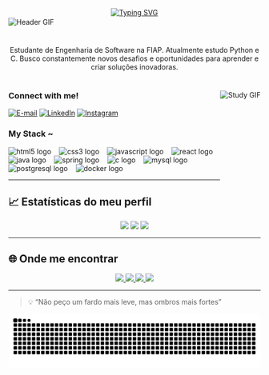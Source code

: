 <div align="center">
  <a href="https://git.io/typing-svg">
    <img src="https://readme-typing-svg.demolab.com?font=Fira+Code&weight=500&size=22&pause=1000&color=FF00F6&center=true&vCenter=true&random=false&width=524&lines=%E2%8A%B9+Welcome+to+my+profile!+%CB%99%E1%B5%95%CB%99+%E2%8A%B9+" alt="Typing SVG">
  </a>
</div>

<!-- Substitua este gif pelo seu GIF de header -->
<img align="center" alt="Header GIF" src="./src/header-gif.gif">

#

<p align="center">
Estudante de Engenharia de Software na FIAP. Atualmente estudo Python e C. 
Busco constantemente novos desafios e oportunidades para aprender e criar soluções inovadoras.
</p>

#

<!-- Substitua este gif pelo seu GIF de estudo/trabalho -->
<img align="right" alt="Study GIF" height="190px" src="./src/study.gif">

<h3 align="left">Connect with me!</h3>

[![E-mail](https://img.shields.io/badge/-Email-000?style=for-the-badge&logo=microsoft-outlook&logoColor=FF00F6&color:FFF)](mailto:seuemail@dominio.com)
[![LinkedIn](https://img.shields.io/badge/-LinkedIn-000?style=for-the-badge&logo=linkedin&logoColor=FF00F6&color:FFF)](https://www.linkedin.com/in/seulinkedin/)
[![Instagram](https://img.shields.io/badge/-Instagram-000?style=for-the-badge&logo=instagram&logoColor=FF00F6&color:FFF)](https://www.instagram.com/seuinstagram/)

<h3 align="left">My Stack ~</h3>

<div align="left">
  <img src="https://cdn.jsdelivr.net/gh/devicons/devicon/icons/html5/html5-original.svg" height="25" alt="html5 logo"  />
  <img width="8" />
  <img src="https://cdn.jsdelivr.net/gh/devicons/devicon/icons/css3/css3-original.svg" height="25" alt="css3 logo"  />
  <img width="8" />
  <img src="https://cdn.jsdelivr.net/gh/devicons/devicon/icons/javascript/javascript-plain.svg" height="25" alt="javascript logo"  />
  <img width="8" />
  <img src="https://cdn.jsdelivr.net/gh/devicons/devicon/icons/react/react-original.svg" height="25" alt="react logo"  />
  <img width="8" />
  <img src="https://cdn.jsdelivr.net/gh/devicons/devicon/icons/java/java-original.svg" height="25" alt="java logo"  />
  <img width="8" />
  <img src="https://cdn.jsdelivr.net/gh/devicons/devicon/icons/spring/spring-original.svg" height="25" alt="spring logo"  />
  <img width="8" />
  <img src="https://cdn.jsdelivr.net/gh/devicons/devicon/icons/c/c-original.svg" height="25" alt="c logo"  />
  <img width="8" />
  <img src="https://cdn.jsdelivr.net/gh/devicons/devicon/icons/mysql/mysql-original.svg" height="25" alt="mysql logo"  />
  <img width="8" />
  <img src="https://cdn.jsdelivr.net/gh/devicons/devicon/icons/postgresql/postgresql-original.svg" height="25" alt="postgresql logo"  />
  <img width="8" />
  <img src="https://cdn.jsdelivr.net/gh/devicons/devicon/icons/docker/docker-original.svg" height="25" alt="docker logo"  />
</div>


---

## 📈 Estatísticas do meu perfil  

<div align="center">

  <img height="180em" src="https://github-readme-stats.vercel.app/api?username=EduardoFedeli&show_icons=true&theme=tokyonight&hide_border=true" />
  <img height="180em" src="https://github-readme-stats.vercel.app/api/top-langs/?username=EduardoFedeli&layout=donut&theme=tokyonight&hide_border=true" />
  <img height="180em" src="https://streak-stats.demolab.com?user=EduardoFedeli&theme=tokyonight&hide_border=true"/>
</div>  

---

## 🌐 Onde me encontrar  

<div align="center">

  <a href="https://eduardo-fedeli.notion.site/Eduardo-Fedeli-2770deb1a37d80f584c4f1ff1f17fa2a">
    <img src="https://img.shields.io/badge/Portfolio-Notion-000000?style=for-the-badge&logo=notion&logoColor=white" />
  </a>
  <a href="https://www.linkedin.com/in/eduardo-fedeli-69174223b/">
    <img src="https://img.shields.io/badge/LinkedIn-0077B5?style=for-the-badge&logo=linkedin&logoColor=white" />
  </a>
  <a href="https://instagram.com/du.fedeli">
    <img src="https://img.shields.io/badge/Instagram-E4405F?style=for-the-badge&logo=instagram&logoColor=white" />
  </a>
  <a href="mailto:eduardofedelisouza@gmail.com">
    <img src="https://img.shields.io/badge/Email-D14836?style=for-the-badge&logo=gmail&logoColor=white" />
  </a>

</div>  

---

> 💡 “Não peço um fardo mais leve, mas ombros mais fortes”

<picture align="center">
  <source media="(prefers-color-scheme: dark)" srcset="https://raw.githubusercontent.com/EduardoFedeli/EduardoFedeli/output/github-contribution-grid-snake-dark.svg">
  <source media="(prefers-color-scheme: light)" srcset="https://raw.githubusercontent.com/EduardoFedeli/EduardoFedeli/output/github-contribution-grid-snake-dark.svg">
  <img align="center" alt="github contribution grid snake animation" src="https://raw.githubusercontent.com/EduardoFedeli/EduardoFedeli/output/github-contribution-grid-snake.svg">
</picture>
